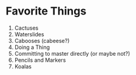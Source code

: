 # Favorite Things

1. Cactuses
2. Waterslides
3. Cabooses (cabeese?)
4. Doing a Thing
5. Committing to master directly (or maybe not?)
6. Pencils and Markers
7. Koalas
